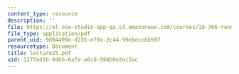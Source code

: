 ```yaml
---
content_type: resource
description: ''
file: https://ol-ocw-studio-app-qa.s3.amazonaws.com/courses/18-366-random-walks-and-diffusion-fall-2006/1277ed1b94bb6afea6cd598b0e2ec3ac_lecture25.pdf
file_type: application/pdf
parent_uid: 9d04499e-d235-e70a-2c44-99ebecc6b597
resourcetype: Document
title: lecture25.pdf
uid: 1277ed1b-94bb-6afe-a6cd-598b0e2ec3ac
---
```

